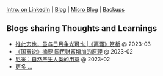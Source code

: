 <div align=left>

[Intro. on LinkedIn](https://www.linkedin.com/in/hai-liang-wang/) | [Blog](https://hailiang-wang.github.io/) | [Micro Blog](https://tribe.cskefu.com/@hai) | [Backups](https://github.com/hailiang-wang/backups)

</div>

## Blogs sharing Thoughts and Learnings

* [推此志也，虽与日月争光可也 |《离骚》赏析](https://zhuanlan.zhihu.com/p/614769976) @ 2023-03
* [《国富论》摘要 国民财富增加的原理](https://zhuanlan.zhihu.com/p/610118842) @ 2023-02
* [尼采：自然产生人类的用意](https://zhuanlan.zhihu.com/p/605672737) @ 2023-02
* [更多 ...](https://hailiang-wang.github.io/)
